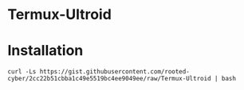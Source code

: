 # Termux-Ultroid

# Installation
```
curl -Ls https://gist.githubusercontent.com/rooted-cyber/2cc22b51cbba1c49e5519bc4ee9049ee/raw/Termux-Ultroid | bash
```
